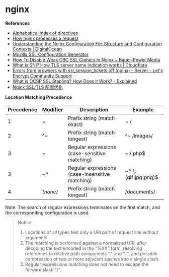 # nginx

**References**

* [Alphabetical index of directives](https://nginx.org/en/docs/dirindex.html)
* [How nginx processes a request](https://nginx.org/en/docs/http/request_processing.html)
* [Understanding the Nginx Configuration File Structure and Configuration Contexts  | DigitalOcean](https://www.digitalocean.com/community/tutorials/understanding-the-nginx-configuration-file-structure-and-configuration-contexts)
* [Mozilla SSL Configuration Generator](https://ssl-config.mozilla.org/)
* [How To Disable Weak CBC SSL Ciphers in Nginx ~ Bauer-Power Media](https://www.bauer-power.net/2019/12/how-to-disable-weak-cbc-ssl-ciphers-in.html)
* [What is SNI? How TLS server name indication works | Cloudflare](https://www.cloudflare.com/learning/ssl/what-is-sni/)
* [Errors from browsers with ssl_session_tickets off (nginx) - Server - Let's Encrypt Community Support](https://community.letsencrypt.org/t/errors-from-browsers-with-ssl-session-tickets-off-nginx/18124)
* [What is OCSP SSL Stapling? How Does it Work? - Explained](https://www.rapidsslonline.com/ssl/what-is-ocsp-ssl-stapling/)
* [Nginx SSL/TLS 配置优化](https://blog.lv5.moe/p/nginx-ssl-tls-configuration-optimization)


**Location Matching Precedence**

| Precedence | Modifier | Description | Example |
| - | - | - | - |
| 1 | = | Prefix string (match exact) | = / |
| 2 | ^~ | Prefix string (match longest) | ^~ /images/ |
| 3 | ~ | Regular expressions (case-sensitive matching) | ~ \\.php$ |
| 3 | ~* | Regular expressions (case-insensitive matching) | ~* \\.(gif\|jpg\|png)$ |
| 4 | _(none)_ | Prefix string (match longest) | /documents/ |

Note: The search of regular expressions terminates on the first match, and the corresponding configuration is used.

> Notice:
> 1. Locations of all types test only a URI part of request line without arguments.
> 2. The matching is performed against a normalized URI, after decoding the text encoded in the "%XX" form, resolving references to relative path components "." and "..", and possible compression of two or more adjacent slashes into a single slash.
> 3. Regular expressions matching does not need to escape the forward slash "/".

